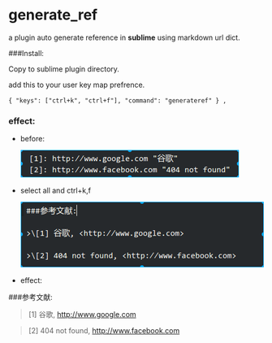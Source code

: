 generate_ref
============

a plugin auto generate reference in **sublime** using markdown url dict.

###Install:

Copy to sublime plugin directory.

add this to your user key map prefrence.

    { "keys": ["ctrl+k", "ctrl+f"], "command": "generateref" } ,

### effect:

* before:

    ![alt](before.png "before")

* select all and ctrl+k,f

    ![alt](after.png "after")

* effect:

###参考文献:

>\[1] 谷歌, <http://www.google.com>

>\[2] 404 not found, <http://www.facebook.com>
